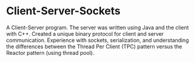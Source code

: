 # Client-Server-Sockets
A Client-Server program. The server was written using Java and the client with C++. Created a unique binary protocol for client and server communication. Experience with sockets, serialization, and understanding the differences between the Thread Per Client (TPC) pattern versus the Reactor pattern (using thread pool).